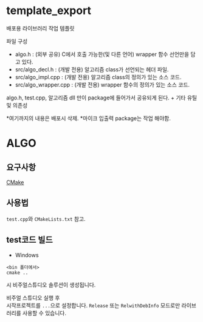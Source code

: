 # template_export

배포용 라이브러리 작업 템플릿  

파일 구성  
+ algo.h  : (외부 공유) C에서 호출 가능한(및 다른 언어) wrapper 함수 선언만을 담고 있다. 
+ src/algo_decl.h : (개발 전용) 알고리즘 class가 선언되는 헤더 파일.
+ src/algo_impl.cpp : (개발 전용) 알고리즘 class의 정의가 있는 소스 코드.
+ src/algo_wrapper.cpp : (개발 전용) wrapper 함수의 정의가 있는 소스 코드.   

algo.h, test.cpp, 알고리즘 dll 만이 package에 들어가서 공유되게 된다. + 기타 유틸 및 의존성


*여기까지의 내용은 배포시 삭제.
*마이크 입출력 package는 작업 해야함.

# ALGO

## 요구사항  
[CMake](https://cmake.org/download/)      

## 사용법
```test.cpp```와 ```CMakeLists.txt``` 참고.  


  
## test코드 빌드
+ Windows
```
<bin 폴더에서>
cmake ..
```
시 비주얼스튜디오 솔루션이 생성됩니다.   

비주얼 스튜디오 실행 후  
시작프로젝트를 ```...```으로 설정합니다. 
```Release``` 또는 ```RelwithDebInfo``` 모드로만 라이브러리를 사용할 수 있습니다.   